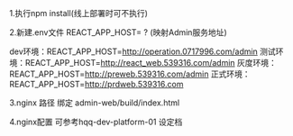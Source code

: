 
1.执行npm install(线上部署时可不执行)

2.新建.env文件
REACT_APP_HOST=  ? (映射Admin服务地址)

dev环境：REACT_APP_HOST=http://operation.0717996.com/admin
测试环境：REACT_APP_HOST=http://react_web.539316.com/admin
灰度环境：REACT_APP_HOST=http://preweb.539316.com/admin
正式环境：REACT_APP_HOST=http://prdweb.539316.com

3.nginx 路径 绑定 admin-web/build/index.html

4.nginx配置 可参考hqq-dev-platform-01 设定档


